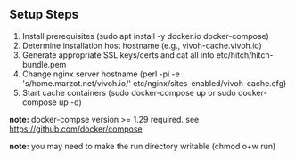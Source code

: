 ## Setup Steps

1. Install prerequisites (sudo apt install -y docker.io docker-compose)
1. Determine installation host hostname (e.g., vivoh-cache.vivoh.io)
1. Generate appropriate SSL keys/certs and cat all into etc/hitch/hitch-bundle.pem
1. Change nginx server hostname (perl -pi -e 's/home.marzot.net/vivoh.io/' etc/nginx/sites-enabled/vivoh-cache.cfg)
1. Start cache containers (sudo docker-compose up or sudo docker-compose up -d)

**note:** docker-compse version >= 1.29 required. see https://github.com/docker/compose

**note:** you may need to make the run directory writable (chmod o+w run)

